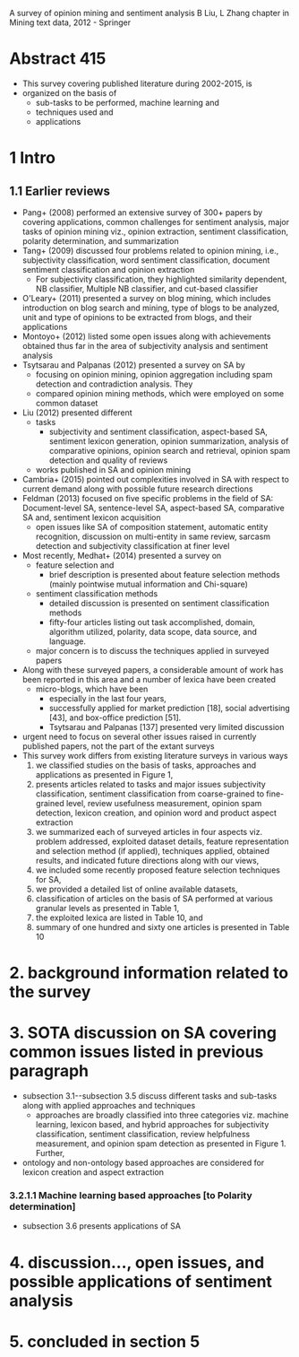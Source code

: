 A survey of opinion mining and sentiment analysis
B Liu, L Zhang
chapter in Mining text data, 2012 - Springer

# Abstract 415

* This survey covering published literature during 2002-2015, is
* organized on the basis of
  * sub-tasks to be performed, machine learning and
  * techniques used and
  * applications

# 1 Intro

## 1.1 Earlier reviews

* Pang+ (2008) performed an extensive survey of 300+ papers by covering
  applications, common challenges for sentiment analysis,
  major tasks of opinion mining viz., opinion extraction, sentiment
  classification, polarity determination, and summarization
* Tang+ (2009) discussed four problems related to opinion mining, i.e.,
  subjectivity classification, word sentiment classification,
  document sentiment classification and opinion extraction
  * For subjectivity classification, they highlighted similarity dependent,
    NB classifier, Multiple NB classifier, and cut-based classifier
* O'Leary+ (2011) presented a survey on blog mining, which includes
  introduction on blog search and mining, type of blogs to be analyzed,
  unit and type of opinions to be extracted from blogs, and their applications
* Montoyo+ (2012) listed some open issues along with achievements obtained thus
  far in the area of subjectivity analysis and sentiment analysis
* Tsytsarau and Palpanas (2012) presented a survey on SA by
  * focusing on opinion mining, opinion aggregation including spam detection
    and contradiction analysis. They
  * compared opinion mining methods, which were employed on some common dataset
* Liu (2012) presented different
  * tasks
    * subjectivity and sentiment classification, aspect-based SA,
      sentiment lexicon generation, opinion summarization,
      analysis of comparative opinions, opinion search and retrieval,
      opinion spam detection and quality of reviews
  * works published in SA and opinion mining
* Cambria+ (2015) pointed out complexities involved in SA with respect to
  current demand along with possible future research directions
* Feldman (2013) focused on five specific problems in the field of SA:
  Document-level SA, sentence-level SA, aspect-based SA, comparative SA and,
  sentiment lexicon acquisition
  * open issues like SA of composition statement, automatic entity recognition,
    discussion on multi-entity in same review, sarcasm detection and
    subjectivity classification at finer level
* Most recently, Medhat+ (2014) presented a survey on
  * feature selection and
    * brief description is presented about feature selection methods
      (mainly pointwise mutual information and Chi-square)
  * sentiment classification methods
    * detailed discussion is presented on sentiment classification methods
    * fifty-four articles listing out task accomplished, domain,
      algorithm utilized, polarity, data scope, data source, and  language.
  * major concern is to discuss the techniques applied in surveyed papers
* Along with these surveyed papers, a considerable amount of work has been
  reported in this area and a number of lexica have been created
  * micro-blogs, which have been
    * especially in the last four years,
    * successfully applied for market prediction [18], social advertising [43],
      and box-office prediction [51].
    * Tsytsarau and Palpanas [137] presented very limited discussion
* urgent need to focus on several other issues
  raised in currently published papers, not the part of the extant surveys
* This survey work differs from existing literature surveys in various ways
  1. we classified studies on the basis of tasks, approaches and
     applications as presented in Figure 1,
  1. presents articles related to tasks and major issues
     subjectivity classification,
     sentiment classification from coarse-grained to fine-grained level,
     review usefulness measurement, opinion spam detection, lexicon creation,
     and opinion word and product aspect extraction
  1. we summarized each of surveyed articles in four aspects viz.
    problem addressed, exploited dataset details,
    feature representation and selection method (if applied),
    techniques applied, obtained results, and
    indicated future directions along with our views,
  1. we included some recently proposed feature selection techniques for SA,
  1. we provided a detailed list of online available datasets,
  1. classification of articles on the basis of SA performed at
    various granular levels as presented in Table 1,
  1. the exploited lexica are listed in Table 10, and
  1. summary of one hundred and sixty one articles is presented in Table 10

# 2. background information related to the survey

# 3. SOTA discussion on SA covering common issues listed in previous paragraph

* subsection 3.1--subsection 3.5 discuss different tasks and sub-tasks
  along with applied approaches and techniques
  * approaches are broadly classified into three categories viz.
    machine learning, lexicon based, and hybrid approaches
    for subjectivity classification, sentiment classification,
    review helpfulness measurement, and opinion spam detection as presented in
    Figure 1.  Further,
* ontology and non-ontology based approaches are considered
  for lexicon creation and aspect extraction

### 3.2.1.1 Machine learning based approaches [to Polarity determination]

* subsection 3.6 presents applications of SA

# 4. discussion..., open issues, and possible applications of sentiment analysis

# 5. concluded in section 5
